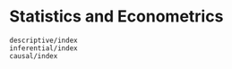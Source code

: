 Statistics and Econometrics
===========================

```{toctree}
descriptive/index
inferential/index
causal/index
```
